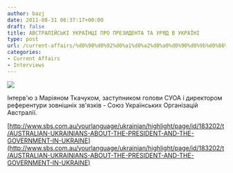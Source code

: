 ```yaml
---
author: bazj
date: 2011-08-31 06:37:17+00:00
draft: false
title: АВСТРАЛІЙСЬКІ УКРАЇНЦІ ПРО ПРЕЗИДЕНТА ТА УРЯД В УКРАЇНІ
type: post
url: /current-affairs/%d0%90%d0%92%d0%a1%d0%a2%d0%a0%d0%90%d0%9b%d0%86%d0%99%d0%a1%d0%ac%d0%9a%d0%86-%d0%a3%d0%9a%d0%a0%d0%90%d0%87%d0%9d%d0%a6%d0%86-%d0%9f%d0%a0%d0%9e-%d0%9f%d0%a0%d0%95%d0%97%d0%98%d0%94%d0%95%d0%9d/
categories:
- Current Affairs
- Interviews
---
```


[![](http://www.ozeukes.com/wp-content/uploads/2011/08/150px-Sbs_radio2.jpg)
](http://www.ozeukes.com/wp-content/uploads/2011/08/150px-Sbs_radio2.jpg)

Інтерв'ю з Маріяном Ткачуком, заступником голови СУОА і директором референтури зовнішніх зв'язків - Союз Українських Організацій Австралії.  

[http://www.sbs.com.au/yourlanguage/ukrainian/highlight/page/id/183202/t/AUSTRALIAN-UKRAINIANS-ABOUT-THE-PRESIDENT-AND-THE-GOVERNMENT-IN-UKRAINE](http://www.sbs.com.au/yourlanguage/ukrainian/highlight/page/id/183202/t/AUSTRALIAN-UKRAINIANS-ABOUT-THE-PRESIDENT-AND-THE-GOVERNMENT-IN-UKRAINE)
